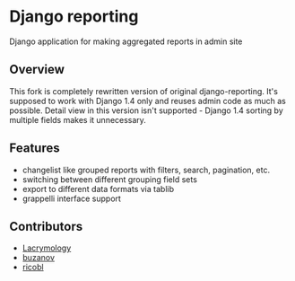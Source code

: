 Django reporting
================

Django application for making aggregated reports in admin site

Overview
--------

This fork is completely rewritten version of original django-reporting. It's
supposed to work with Django 1.4 only and reuses admin code as much as possible.
Detail view in this version isn't supported - Django 1.4 sorting by multiple
fields makes it unnecessary.

Features
--------

* changelist like grouped reports with filters, search, pagination, etc.
* switching between different grouping field sets
* export to different data formats via tablib
* grappelli interface support

Contributors
------------

* [Lacrymology](https://github.com/Lacrymology)
* [buzanov](https://github.com/buzanov)
* [ricobl](https://github.com/ricobl)

